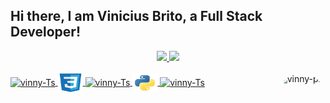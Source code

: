 ## Hi there, I am Vinicius Brito, a Full Stack Developer!

<div align="center">
  <a href="https://github.com/vinnybrito">
  <img height="180em" src="https://github-readme-stats.vercel.app/api?username=vinnybrito&show_icons=true&theme=dark&include_all_commits=true&count_private=true"/>
  <img height="180em" src="https://github-readme-stats.vercel.app/api/top-langs/?username=vinnybrito&layout=compact&langs_count=7&theme=dark"/>
</div>
<div style="display: inline_block"><br> 

  <img align="center" alt="vinny-Ts" height="30" width="40" src="https://cdn.jsdelivr.net/gh/devicons/devicon/icons/html5/html5-original.svg" />
  <img align="center" alt="vinny-CSS" height="30" width="40" src="https://raw.githubusercontent.com/devicons/devicon/master/icons/css3/css3-original.svg">
  <img align="center" alt="vinny-Ts" height="30" width="40" src="https://cdn.jsdelivr.net/gh/devicons/devicon/icons/javascript/javascript-original.svg" />
  <img align="center" alt="vinny-Python" height="30" width="40" src="https://raw.githubusercontent.com/devicons/devicon/master/icons/python/python-original.svg">
  <img align="center" alt="vinny-Ts" height="30" width="40" src="https://cdn.jsdelivr.net/gh/devicons/devicon/icons/java/java-original.svg" />
  
  <img align="right" alt="vinny-pic" height="150" style="border-radius:50px;" src="https://picrew.me/share?cd=kd5jkcdpl5 #Picrew #AmphyPop_Doll_Maker">
  
</div>

##
